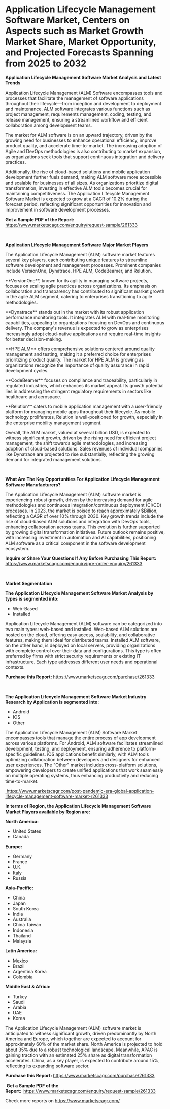<p><h1>Application Lifecycle Management Software Market, Centers on Aspects such as Market Growth Market Share, Market Opportunity, and Projected Forecasts Spanning from 2025 to 2032</h1></p><p><strong>Application Lifecycle Management Software Market Analysis and Latest Trends</strong></p>
<p><p>Application Lifecycle Management (ALM) Software encompasses tools and processes that facilitate the management of software applications throughout their lifecycle—from inception and development to deployment and maintenance. ALM software integrates various functions such as project management, requirements management, coding, testing, and release management, ensuring a streamlined workflow and efficient collaboration among development teams.</p><p>The market for ALM software is on an upward trajectory, driven by the growing need for businesses to enhance operational efficiency, improve product quality, and accelerate time-to-market. The increasing adoption of Agile and DevOps methodologies is also contributing to market expansion, as organizations seek tools that support continuous integration and delivery practices.</p><p>Additionally, the rise of cloud-based solutions and mobile application development further fuels demand, making ALM software more accessible and scalable for businesses of all sizes. As organizations prioritize digital transformation, investing in effective ALM tools becomes crucial for maintaining competitiveness. The Application Lifecycle Management Software Market is expected to grow at a CAGR of 10.2% during the forecast period, reflecting significant opportunities for innovation and improvement in software development processes.</p></p>
<p><strong>Get a Sample PDF of the Report:&nbsp;</strong> <a href="https://www.marketscagr.com/enquiry/request-sample/261333?utm_campaign=2987&utm_medium=2&utm_source=Github&utm_content=ia&utm_term=11032025&utm_id=application-lifecycle-management-software">https://www.marketscagr.com/enquiry/request-sample/261333</a></p>
<p>&nbsp;</p>
<p><strong>Application Lifecycle Management Software Major Market Players</strong></p>
<p><p>The Application Lifecycle Management (ALM) software market features several key players, each contributing unique features to streamline software development and management processes. Prominent companies include VersionOne, Dynatrace, HPE ALM, CodeBeamer, and Relution.</p><p>**VersionOne**, known for its agility in managing software projects, focuses on scaling agile practices across organizations. Its emphasis on collaboration and transparency has contributed to significant market growth in the agile ALM segment, catering to enterprises transitioning to agile methodologies.</p><p>**Dynatrace** stands out in the market with its robust application performance monitoring tools. It integrates ALM with real-time monitoring capabilities, appealing to organizations focusing on DevOps and continuous delivery. The company's revenue is expected to grow as enterprises increasingly adopt cloud-native applications and require real-time insights for better decision-making.</p><p>**HPE ALM** offers comprehensive solutions centered around quality management and testing, making it a preferred choice for enterprises prioritizing product quality. The market for HPE ALM is growing as organizations recognize the importance of quality assurance in rapid development cycles.</p><p>**CodeBeamer** focuses on compliance and traceability, particularly in regulated industries, which enhances its market appeal. Its growth potential lies in addressing the stringent regulatory requirements in sectors like healthcare and aerospace.</p><p>**Relution** caters to mobile application management with a user-friendly platform for managing mobile apps throughout their lifecycle. As mobile technology proliferates, Relution is well-positioned for growth, especially in the enterprise mobility management segment.</p><p>Overall, the ALM market, valued at several billion USD, is expected to witness significant growth, driven by the rising need for efficient project management, the shift towards agile methodologies, and increasing adoption of cloud-based solutions. Sales revenues of individual companies like Dynatrace are projected to rise substantially, reflecting the growing demand for integrated management solutions.</p></p>
<p>&nbsp;</p>
<p><strong>What Are The Key Opportunities For Application Lifecycle Management Software Manufacturers?</strong></p>
<p><p>The Application Lifecycle Management (ALM) software market is experiencing robust growth, driven by the increasing demand for agile methodologies and continuous integration/continuous deployment (CI/CD) processes. In 2023, the market is poised to reach approximately $Billion, reflecting a CAGR of over 10% through 2030. Key growth trends include the rise of cloud-based ALM solutions and integration with DevOps tools, enhancing collaboration across teams. This evolution is further supported by growing digital transformation initiatives. Future outlook remains positive, with increasing investment in automation and AI capabilities, positioning ALM software as a critical component in the software development ecosystem.</p></p>
<p><strong>Inquire or Share Your Questions If Any Before Purchasing This Report:</strong> <a href="https://www.marketscagr.com/enquiry/pre-order-enquiry/261333?utm_campaign=2987&utm_medium=2&utm_source=Github&utm_content=ia&utm_term=11032025&utm_id=application-lifecycle-management-software">https://www.marketscagr.com/enquiry/pre-order-enquiry/261333</a></p>
<p>&nbsp;</p>
<p><strong>Market Segmentation</strong></p>
<p><strong>The Application Lifecycle Management Software Market Analysis by types is segmented into:</strong></p>
<p><ul><li>Web-Based</li><li>Installed</li></ul></p>
<p><p>Application Lifecycle Management (ALM) software can be categorized into two main types: web-based and installed. Web-based ALM solutions are hosted on the cloud, offering easy access, scalability, and collaborative features, making them ideal for distributed teams. Installed ALM software, on the other hand, is deployed on local servers, providing organizations with complete control over their data and configurations. This type is often preferred by firms with strict security requirements or existing IT infrastructure. Each type addresses different user needs and operational contexts.</p></p>
<p><strong>Purchase this Report:&nbsp;</strong><a href="https://www.marketscagr.com/purchase/261333?utm_campaign=2987&utm_medium=2&utm_source=Github&utm_content=ia&utm_term=11032025&utm_id=application-lifecycle-management-software">https://www.marketscagr.com/purchase/261333</a></p>
<p>&nbsp;</p>
<p><strong>The Application Lifecycle Management Software Market Industry Research by Application is segmented into:</strong></p>
<p><ul><li>Android</li><li>IOS</li><li>Other</li></ul></p>
<p><p>The Application Lifecycle Management (ALM) Software Market encompasses tools that manage the entire process of app development across various platforms. For Android, ALM software facilitates streamlined development, testing, and deployment, ensuring adherence to platform-specific guidelines. iOS applications benefit similarly, with ALM tools optimizing collaboration between developers and designers for enhanced user experiences. The "Other" market includes cross-platform solutions, empowering developers to create unified applications that work seamlessly on multiple operating systems, thus enhancing productivity and reducing time-to-market.</p></p>
<p><a href="https://www.marketscagr.com/post-pandemic-era-global-application-lifecycle-management-software-market-r261333?utm_campaign=2987&utm_medium=2&utm_source=Github&utm_content=ia&utm_term=11032025&utm_id=application-lifecycle-management-software">&nbsp;https://www.marketscagr.com/post-pandemic-era-global-application-lifecycle-management-software-market-r261333</a></p>
<p><strong>In terms of Region, the Application Lifecycle Management Software Market Players available by Region are:</strong></p>
<p>
    <p> <strong> North America: </strong>
        <ul>
            <li>United States</li>
            <li>Canada</li>
        </ul>
        </p> 
    <p> <strong> Europe: </strong>
        <ul>
            <li>Germany</li>
            <li>France</li>
            <li>U.K.</li>
            <li>Italy</li>
            <li>Russia</li>
        </ul>
        </p> 
    <p> <strong> Asia-Pacific: </strong>
        <ul>
            <li>China</li>
            <li>Japan</li>
            <li>South Korea</li>
            <li>India</li>
            <li>Australia</li>
            <li>China Taiwan</li>
            <li>Indonesia</li>
            <li>Thailand</li>
            <li>Malaysia</li>
        </ul>
        </p> 
    <p> <strong> Latin America: </strong>
        <ul>
            <li>Mexico</li>
            <li>Brazil</li>
            <li>Argentina Korea</li>
            <li>Colombia</li>
        </ul>
        </p> 
    <p> <strong> Middle East & Africa: </strong>
        <ul>
            <li>Turkey</li>
            <li>Saudi</li>
            <li>Arabia</li>
            <li>UAE</li>
            <li>Korea</li>
        </ul>
    </p>
    </p>
<p><p>The Application Lifecycle Management (ALM) software market is anticipated to witness significant growth, driven predominantly by North America and Europe, which together are expected to account for approximately 60% of the market share. North America is projected to hold about 35% due to a robust technological landscape. Meanwhile, APAC is gaining traction with an estimated 25% share as digital transformation accelerates. China, as a key player, is expected to contribute around 15%, reflecting its expanding software sector.</p></p>
<p><strong>Purchase this Report: </strong><a href="https://www.marketscagr.com/purchase/261333?utm_campaign=2987&utm_medium=2&utm_source=Github&utm_content=ia&utm_term=11032025&utm_id=application-lifecycle-management-software">https://www.marketscagr.com/purchase/261333</a></p>
<p>&nbsp;<strong>Get a Sample PDF of the Report:&nbsp;&nbsp;</strong><a href="https://www.marketscagr.com/enquiry/request-sample/261333?utm_campaign=2987&utm_medium=2&utm_source=Github&utm_content=ia&utm_term=11032025&utm_id=application-lifecycle-management-software">https://www.marketscagr.com/enquiry/request-sample/261333</a></p>
<p><strong></strong></p>
<p>Check more reports on <a href="https://www.marketscagr.com/?utm_campaign=2987&utm_medium=2&utm_source=Github&utm_content=ia&utm_term=11032025&utm_id=application-lifecycle-management-software">https://www.marketscagr.com/</a></p>